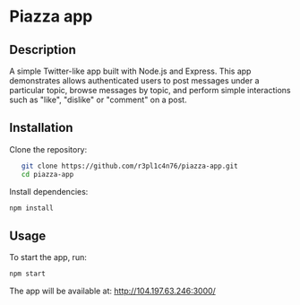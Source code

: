 # Piazza app

## Description
A simple Twitter-like app built with Node.js and Express. This app demonstrates allows authenticated users to post messages under a particular topic, browse messages by topic, and 
perform simple interactions such as "like", "dislike" or "comment" on a post.

## Installation
Clone the repository:
```bash
   git clone https://github.com/r3pl1c4n76/piazza-app.git
   cd piazza-app
```
Install dependencies:
```bash
npm install
```

## Usage
To start the app, run:
```bash
npm start
```
The app will be available at: http://104.197.63.246:3000/
